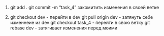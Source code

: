 <!-- # test-DevIT

Рабочее окружение
Вы уже работаете на ветке task_4 родительская ветка которой dev.

Задание
На ветке dev удаленного репозитория появились новые изменения и ваша задача добавить их в свою ветку перед своими,
опишите порядок ваших действий. -->

1. git add .
   git commit -m “task_4” закомитить изменения в своей ветке

2. git checkout dev - перейти в dev
   git pull origin dev - затянуть себе изменнеие из dev
   git checkout task_4 - перейти в свою ветку
   git rebase dev - затягивает изменения перед моими

